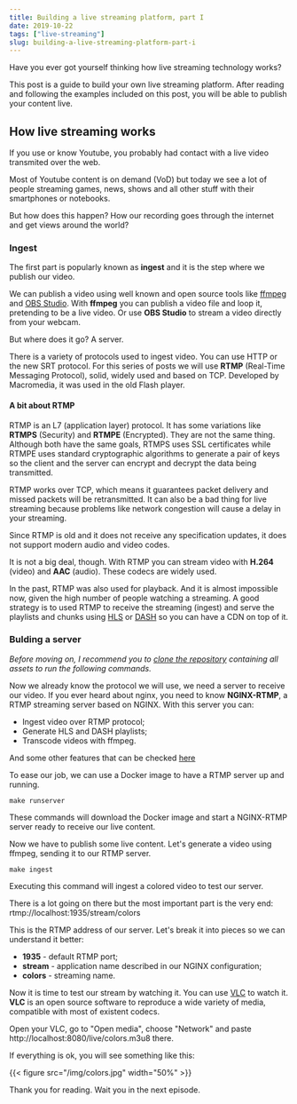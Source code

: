 ```yaml
---
title: Building a live streaming platform, part I
date: 2019-10-22
tags: ["live-streaming"]
slug: building-a-live-streaming-platform-part-i
---
```


Have you ever got yourself thinking how live streaming technology works?

This post is a guide to build your own live streaming platform. After reading and following the examples
included on this post, you will be able to publish your content live.

## How live streaming works

If you use or know Youtube, you probably had contact with a live video transmited over the web.

Most of Youtube content is on demand (VoD) but today we see a lot of people streaming games, news, shows and all other stuff with their smartphones or notebooks.

But how does this happen? How our recording goes through the internet and get views around the world?

### Ingest

The first part is popularly known as **ingest** and it is the step where we publish our video.

We can publish a video using well known and open source tools like [ffmpeg](https://ffmpeg.org/) and [OBS Studio](https://obsproject.com/). With **ffmpeg** you can publish a video file and loop it, pretending to be a live video. Or use **OBS Studio** to stream a video directly from your webcam.

But where does it go? A server.

There is a variety of protocols used to ingest video. You can use HTTP or the new SRT protocol. For this series of posts we will
use **RTMP** (Real-Time Messaging Protocol), solid, widely used and based on TCP. Developed by Macromedia, it was used in the old Flash player.

#### A bit about RTMP

RTMP is an L7 (application layer) protocol. It has some variations like **RTMPS** (Security) and **RTMPE** (Encrypted). They are not the same thing. Although both have the same goals, RTMPS uses SSL certificates while RTMPE uses standard cryptographic algorithms to generate a pair of keys so the client and the server can encrypt and decrypt the data being transmitted.

RTMP works over TCP, which means it guarantees packet delivery and missed packets will be retransmitted. It can also be a bad thing for live streaming because problems like network congestion will cause a delay in your streaming.

Since RTMP is old and it does not receive any specification updates, it does not support modern audio and video codes.

It is not a big deal, though. With RTMP you can stream video with **H.264** (video) and **AAC** (audio). These codecs are widely used.

In the past, RTMP was also used for playback. And it is almost impossible now, given the high number of people watching a streaming. A good strategy is to used RTMP to receive the streaming (ingest) and serve the playlists and chunks using [HLS](https://en.wikipedia.org/wiki/HTTP_Live_Streaming) or [DASH](https://en.wikipedia.org/wiki/Dynamic_Adaptive_Streaming_over_HTTP) so you can have a CDN on top of it. 

### Bulding a server

*Before moving on, I recommend you to [clone the repository](https://github.com/mauricioabreu/building-a-live-streaming-platform) containing all assets to run the following commands.*

Now we already know the protocol we will use, we need a server to receive our video. If you ever heard about nginx, you need to know **NGINX-RTMP**, a RTMP streaming server based on NGINX. With this server you can:

* Ingest video over RTMP protocol;
* Generate HLS and DASH playlists;
* Transcode videos with ffmpeg.

And some other features that can be checked [here](https://github.com/arut/nginx-rtmp-module#features)

To ease our job, we can use a Docker image to have a RTMP server up and running.

```
make runserver
```

These commands will download the Docker image and start a NGINX-RTMP server ready to receive our live content.

Now we have to publish some live content. Let's generate a video using ffmpeg, sending it to our RTMP server.

```
make ingest
```

Executing this command will ingest a colored video to test our server.

There is a lot going on there but the most important part is the very end: rtmp://localhost:1935/stream/colors

This is the RTMP address of our server. Let's break it into pieces so we can understand it better:

* **1935** - default RTMP port;
* **stream** - application name described in our NGINX configuration;
* **colors** - streaming name.

Now it is time to test our stream by watching it. You can use [VLC](https://www.videolan.org/) to watch it. **VLC** is an open source software to reproduce a wide variety of media, compatible with most of existent codecs.

Open your VLC, go to "Open media", choose "Network" and paste http://localhost:8080/live/colors.m3u8 there.

If everything is ok, you will see something like this:

{{< figure src="/img/colors.jpg" width="50%" >}}

Thank you for reading. Wait you in the next episode.